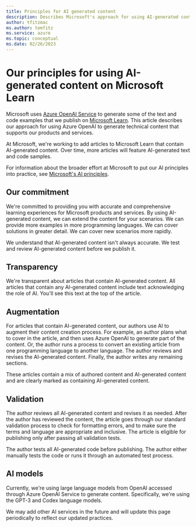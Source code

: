 ```yaml
---
title: Principles for AI generated content
description: Describes Microsoft's approach for using AI-generated content on Microsoft Learn
author: tfitzmac
ms.author: tomfitz
ms.service: azure
ms.topic: conceptual
ms.date: 02/26/2023
---
```


# Our principles for using AI-generated content on Microsoft Learn

Microsoft uses [Azure OpenAI Service](/azure/cognitive-services/openai/) to generate some of the text and code examples that we publish on [Microsoft Learn](/). This article describes our approach for using Azure OpenAI to generate technical content that supports our products and services.

At Microsoft, we're working to add articles to Microsoft Learn that contain AI-generated content. Over time, more articles will feature AI-generated text and code samples.

For information about the broader effort at Microsoft to put our AI principles into practice, see [Microsoft's AI principles](https://www.microsoft.com/ai/responsible-ai).

## Our commitment

We're committed to providing you with accurate and comprehensive learning experiences for Microsoft products and services. By using AI-generated content, we can extend the content for your scenarios. We can provide more examples in more programming languages. We can cover solutions in greater detail. We can cover new scenarios more rapidly.

We understand that AI-generated content isn't always accurate. We test and review AI-generated content before we publish it.

## Transparency

We're transparent about articles that contain AI-generated content. All articles that contain any AI-generated content include text acknowledging the role of AI. You'll see this text at the top of the article.

## Augmentation

For articles that contain AI-generated content, our authors use AI to augment their content creation process. For example, an author plans what to cover in the article, and then uses Azure OpenAI to generate part of the content. Or, the author runs a process to convert an existing article from one programming language to another language. The author reviews and revises the AI-generated content. Finally, the author writes any remaining sections.

These articles contain a mix of authored content and AI-generated content and are clearly marked as containing AI-generated content.

## Validation

The author reviews all AI-generated content and revises it as needed. After the author has reviewed the content, the article goes through our standard validation process to check for formatting errors, and to make sure the terms and language are appropriate and inclusive. The article is eligible for publishing only after passing all validation tests.

The author tests all AI-generated code before publishing. The author either manually tests the code or runs it through an automated test process.

## AI models

Currently, we're using large language models from OpenAI accessed through Azure OpenAI Service to generate content. Specifically, we're using the GPT-3 and Codex language models.

We may add other AI services in the future and will update this page periodically to reflect our updated practices.
